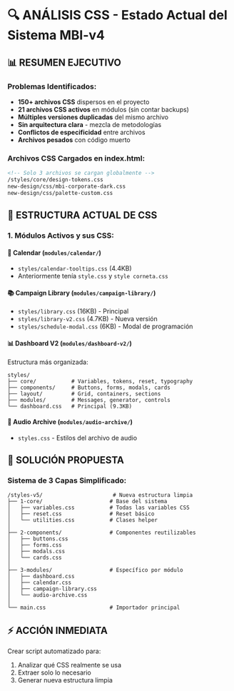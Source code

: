 # 🔍 ANÁLISIS CSS - Estado Actual del Sistema MBI-v4

## 📊 RESUMEN EJECUTIVO

### Problemas Identificados:
- **150+ archivos CSS** dispersos en el proyecto
- **21 archivos CSS activos** en módulos (sin contar backups)
- **Múltiples versiones duplicadas** del mismo archivo
- **Sin arquitectura clara** - mezcla de metodologías
- **Conflictos de especificidad** entre archivos
- **Archivos pesados** con código muerto

### Archivos CSS Cargados en index.html:
```html
<!-- Solo 3 archivos se cargan globalmente -->
/styles/core/design-tokens.css
new-design/css/mbi-corporate-dark.css  
new-design/css/palette-custom.css
```

## 📁 ESTRUCTURA ACTUAL DE CSS

### 1. Módulos Activos y sus CSS:

#### 📅 Calendar (`modules/calendar/`)
- `styles/calendar-tooltips.css` (4.4KB)
- Anteriormente tenía `style.css` y `style corneta.css`

#### 📚 Campaign Library (`modules/campaign-library/`)
- `styles/library.css` (16KB) - Principal
- `styles/library-v2.css` (4.7KB) - Nueva versión
- `styles/schedule-modal.css` (6KB) - Modal de programación

#### 📊 Dashboard V2 (`modules/dashboard-v2/`)
Estructura más organizada:
```
styles/
├── core/           # Variables, tokens, reset, typography
├── components/     # Buttons, forms, modals, cards
├── layout/         # Grid, containers, sections
├── modules/        # Messages, generator, controls
└── dashboard.css   # Principal (9.3KB)
```

#### 🎵 Audio Archive (`modules/audio-archive/`)
- `styles.css` - Estilos del archivo de audio

## 🎯 SOLUCIÓN PROPUESTA

### Sistema de 3 Capas Simplificado:

```
/styles-v5/                      # Nueva estructura limpia
├── 1-core/                     # Base del sistema
│   ├── variables.css           # Todas las variables CSS
│   ├── reset.css               # Reset básico
│   └── utilities.css           # Clases helper
│
├── 2-components/               # Componentes reutilizables
│   ├── buttons.css            
│   ├── forms.css              
│   ├── modals.css             
│   └── cards.css              
│
├── 3-modules/                  # Específico por módulo
│   ├── dashboard.css          
│   ├── calendar.css           
│   ├── campaign-library.css   
│   └── audio-archive.css      
│
└── main.css                    # Importador principal
```

## ⚡ ACCIÓN INMEDIATA

Crear script automatizado para:
1. Analizar qué CSS realmente se usa
2. Extraer solo lo necesario
3. Generar nueva estructura limpia

